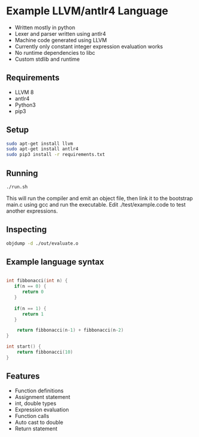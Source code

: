 # Example LLVM/antlr4 Language

- Written mostly in python
- Lexer and parser written using antlr4
- Machine code generated using LLVM
- Currently only constant integer expression evaluation works
- No runtime dependencies to libc
- Custom stdlib and runtime 

## Requirements
- LLVM 8
- antlr4
- Python3
- pip3

## Setup

```bash
sudo apt-get install llvm
sudo apt-get install antlr4
sudo pip3 install -r requirements.txt
```

## Running
```bash
./run.sh
```
This will run the compiler and emit an object file, then link it to the bootstrap main.c using gcc and run the executable.
Edit ./test/example.code to test another expressions.

## Inspecting
```bash
objdump -d ./out/evaluate.o
```

## Example language syntax

```c

int fibbonacci(int n) {
   if(n == 0) {
      return 0
   }
   
   if(n == 1) {
      return 1
   }

    return fibbonacci(n-1) + fibbonacci(n-2)
}

int start() {
    return fibbonacci(10)
}
```

## Features
- Function definitions
- Assignment statement
- int, double types
- Expression evaluation
- Function calls
- Auto cast to double
- Return statement
